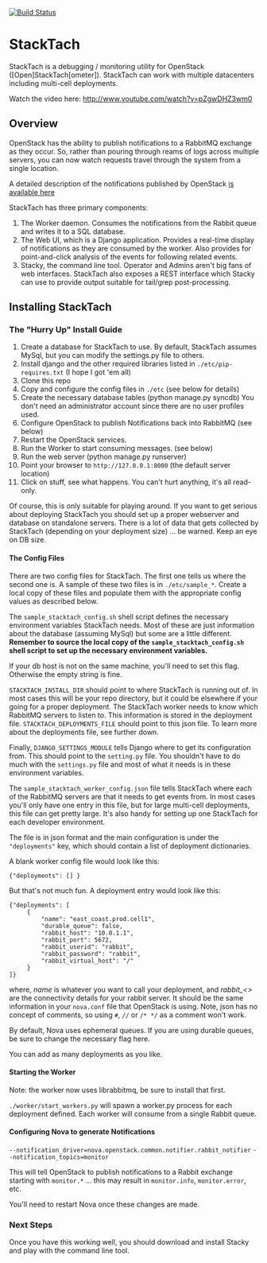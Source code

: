 [![Build Status](https://travis-ci.org/rackerlabs/stacktach.png?branch=master)](https://travis-ci.org/rackerlabs/stacktach)

# StackTach

StackTach is a debugging / monitoring utility for OpenStack ([Open]StackTach[ometer]). StackTach can work with multiple datacenters including multi-cell deployments.

Watch the video here: http://www.youtube.com/watch?v=pZgwDHZ3wm0

## Overview
OpenStack has the ability to publish notifications to a RabbitMQ exchange as they occur. So, rather than pouring through reams of logs across multiple servers, you can now watch requests travel through the system from a single location.

A detailed description of the notifications published by OpenStack [is available here](http://wiki.openstack.org/SystemUsageData)

StackTach has three primary components:
1. The Worker daemon. Consumes the notifications from the Rabbit queue and writes it to a SQL database.
1. The Web UI, which is a Django application. Provides a real-time display of notifications as they are consumed by the worker. Also provides for point-and-click analysis of the events for following related events.
1. Stacky, the command line tool. Operator and Admins aren't big fans of web interfaces. StackTach also exposes a REST interface which Stacky can use to provide output suitable for tail/grep post-processing.

## Installing StackTach

### The "Hurry Up" Install Guide
1. Create a database for StackTach to use. By default, StackTach assumes MySql, but you can modify the settings.py file to others.
1. Install django and the other required libraries listed in `./etc/pip-requires.txt` (I hope I got 'em all)
1. Clone this repo
1. Copy and configure the config files in `./etc` (see below for details)
1. Create the necessary database tables (python manage.py syncdb) You don't need an administrator account since there are no user profiles used.
1. Configure OpenStack to publish Notifications back into RabbitMQ (see below)
1. Restart the OpenStack services.
1. Run the Worker to start consuming messages. (see below)
1. Run the web server (python manage.py runserver)
1. Point your browser to `http://127.0.0.1:8000` (the default server location)
1. Click on stuff, see what happens. You can't hurt anything, it's all read-only.

Of course, this is only suitable for playing around. If you want to get serious about deploying StackTach you should set up a proper webserver and database on standalone servers. There is a lot of data that gets collected by StackTach (depending on your deployment size) ... be warned. Keep an eye on DB size.

#### The Config Files
There are two config files for StackTach. The first one tells us where the second one is. A sample of these two files is in `./etc/sample_*`. Create a local copy of these files and populate them with the appropriate config values as described below.

The `sample_stacktach_config.sh` shell script defines the necessary environment variables StackTach needs. Most of these are just information about the database (assuming MySql) but some are a little different. **Remember to source the local copy of the `sample_stacktach_config.sh` shell script to set up the necessary environment variables.**

If your db host is not on the same machine, you'll need to set this flag. Otherwise the empty string is fine.

`STACKTACH_INSTALL_DIR` should point to where StackTach is running out of. In most cases this will be your repo directory, but it could be elsewhere if your going for a proper deployment.
The StackTach worker needs to know which RabbitMQ servers to listen to. This information is stored in the deployment file. `STACKTACH_DEPLOYMENTS_FILE` should point to this json file. To learn more about the deployments file, see further down.

Finally, `DJANGO_SETTINGS_MODULE` tells Django where to get its configuration from. This should point to the `setting.py` file. You shouldn't have to do much with the `settings.py` file and most of what it needs is in these environment variables.

The `sample_stacktach_worker_config.json` file tells StackTach where each of the RabbitMQ servers are that it needs to get events from. In most cases you'll only have one entry in this file, but for large multi-cell deployments, this file can get pretty large. It's also handy for setting up one StackTach for each developer environment.

The file is in json format and the main configuration is under the `"deployments"` key, which should contain a list of deployment dictionaries.

A blank worker config file would look like this:
```
{"deployments": [] }
```

But that's not much fun. A deployment entry would look like this:

```
{"deployments": [
     {
         "name": "east_coast.prod.cell1",
         "durable_queue": false,
         "rabbit_host": "10.0.1.1",
         "rabbit_port": 5672,
         "rabbit_userid": "rabbit",
         "rabbit_password": "rabbit",
         "rabbit_virtual_host": "/"
     }
]}
```

where, *name* is whatever you want to call your deployment, and *rabbit_<>* are the connectivity details for your rabbit server. It should be the same information in your `nova.conf` file that OpenStack is using. Note, json has no concept of comments, so using `#`, `//` or `/* */` as a comment won't work.

By default, Nova uses ephemeral queues. If you are using durable queues, be sure to change the necessary flag here.

You can add as many deployments as you like.

#### Starting the Worker

Note: the worker now uses librabbitmq, be sure to install that first.

`./worker/start_workers.py` will spawn a worker.py process for each deployment defined. Each worker will consume from a single Rabbit queue.


#### Configuring Nova to generate Notifications

`--notification_driver=nova.openstack.common.notifier.rabbit_notifier`
`--notification_topics=monitor`

This will tell OpenStack to publish notifications to a Rabbit exchange starting with `monitor.*` ... this may result in `monitor.info`, `monitor.error`, etc.

You'll need to restart Nova once these changes are made.

### Next Steps

Once you have this working well, you should download and install Stacky and play with the command line tool.


